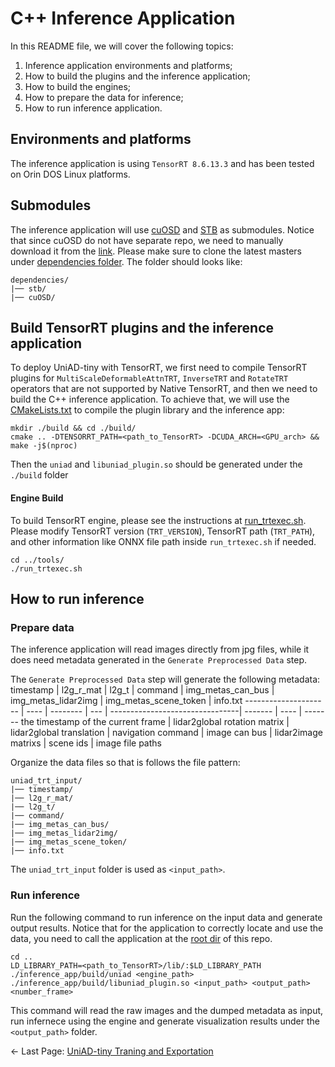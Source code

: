 # C++ Inference Application
In this README file, we will cover the following topics:
1) Inference application environments and platforms;
2) How to build the plugins and the inference application;
3) How to build the engines;
4) How to prepare the data for inference;
5) How to run inference application.

## Environments and platforms
The inference application is using ```TensorRT 8.6.13.3``` and has been tested on Orin DOS Linux platforms.
## Submodules
The inference application will use [cuOSD](https://github.com/NVIDIA-AI-IOT/Lidar_AI_Solution/tree/master/libraries/cuOSD) and [STB](https://github.com/nothings/stb) as submodules. Notice that since cuOSD do not have separate repo, we need to manually download it from the [link](https://github.com/NVIDIA-AI-IOT/Lidar_AI_Solution/tree/master/libraries/cuOSD). Please make sure to clone the latest masters under [dependencies folder](./dependencies/). The folder should looks like:
```
dependencies/
|── stb/
|── cuOSD/
```
## Build TensorRT plugins and the inference application

To deploy UniAD-tiny with TensorRT, we first need to compile TensorRT plugins for `MultiScaleDeformableAttnTRT`, `InverseTRT` and `RotateTRT` operators that are not supported by Native TensorRT, and then we need to build the C++ inference application. To achieve that, we will use the [CMakeLists.txt](./CMakeLists.txt) to compile the plugin library and the inference app:
```
mkdir ./build && cd ./build/
cmake .. -DTENSORRT_PATH=<path_to_TensorRT> -DCUDA_ARCH=<GPU_arch> && make -j$(nproc)
```

Then the ```uniad``` and ```libuniad_plugin.so``` should be generated under the ```./build``` folder


#### Engine Build
To build TensorRT engine, please see the instructions at [run_trtexec.sh](../tools/run_trtexec.sh). Please modify TensorRT version (`TRT_VERSION`), TensorRT path (`TRT_PATH`), and other information like ONNX file path inside `run_trtexec.sh` if needed.
```
cd ../tools/
./run_trtexec.sh
```

## How to run inference
### Prepare data
The inference application will read images directly from jpg files, while it does need metadata generated in the ```Generate Preprocessed Data``` step. 

The ```Generate Preprocessed Data``` step will generate the following metadata:
timestamp    | l2g_r_mat | l2g_t | command | img_metas_can_bus | img_metas_lidar2img | img_metas_scene_token | info.txt
--------------------- | ---- | -------- | --- | --------------------------------| ------- | ---- | -------
the timestamp of the current frame | lidar2global rotation matrix | lidar2global translation | navigation command | image can bus | lidar2image matrixs | scene ids | image file paths 

Organize the data files so that is follows the file pattern:
```
uniad_trt_input/
|── timestamp/
|── l2g_r_mat/
|── l2g_t/
|── command/
|── img_metas_can_bus/
|── img_metas_lidar2img/
|── img_metas_scene_token/
|── info.txt
```

The ```uniad_trt_input``` folder is used as ```<input_path>```.


### Run inference
Run the following command to run inference on the input data and generate output results. Notice that for the application to correctly locate and use the data, you need to call the application at the [root dir](../) of this repo.
```
cd ..
LD_LIBRARY_PATH=<path_to_TensorRT>/lib/:$LD_LIBRARY_PATH ./inference_app/build/uniad <engine_path> ./inference_app/build/libuniad_plugin.so <input_path> <output_path> <number_frame>
```
This command will read the raw images and the dumped metadata as input, run infernece using the engine and generate visualization results under the ```<output_path>``` folder.

<- Last Page: [UniAD-tiny Traning and Exportation](../documents/tiny_train_export.md)
